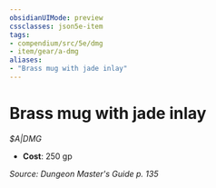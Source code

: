 ```yaml
---
obsidianUIMode: preview
cssclasses: json5e-item
tags:
- compendium/src/5e/dmg
- item/gear/a-dmg
aliases: 
- "Brass mug with jade inlay"
---
```

# Brass mug with jade inlay
*$A|DMG*  

- **Cost**: 250 gp

*Source: Dungeon Master's Guide p. 135*